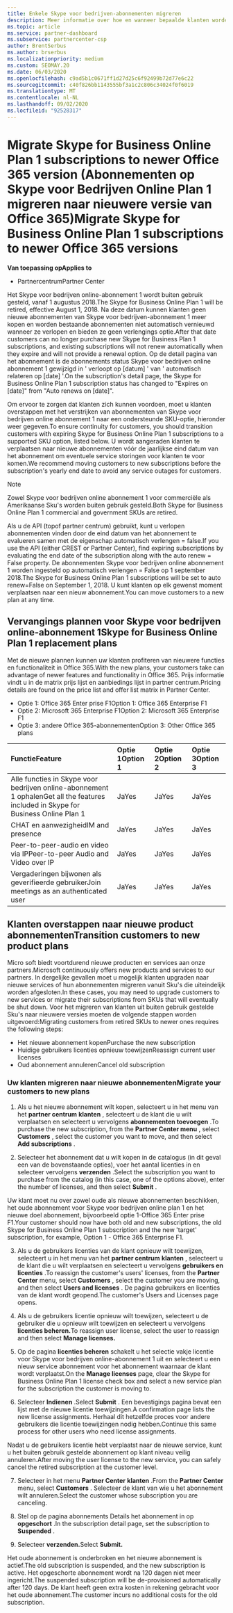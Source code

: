 ```yaml
---
title: Enkele Skype voor bedrijven-abonnementen migreren
description: Meer informatie over hoe en wanneer bepaalde klanten worden gemigreerd met verstrijking van abonnementen van Skype voor bedrijven online abonnement 1 op nieuwe versies van Office 365.
ms.topic: article
ms.service: partner-dashboard
ms.subservice: partnercenter-csp
author: BrentSerbus
ms.author: brserbus
ms.localizationpriority: medium
ms.custom: SEOMAY.20
ms.date: 06/03/2020
ms.openlocfilehash: c9ad5b1c0671ff1d27d25c6f92499b72d77e6c22
ms.sourcegitcommit: c40f826bb1143555bf3a1c2c806c34024f0f6019
ms.translationtype: MT
ms.contentlocale: nl-NL
ms.lasthandoff: 09/02/2020
ms.locfileid: "92528317"
---
```

# <a name="migrate-skype-for-business-online-plan-1-subscriptions-to-newer-office-365-versions"></a><span data-ttu-id="46574-103">Migrate Skype for Business Online Plan 1 subscriptions to newer Office 365 version (Abonnementen op Skype voor Bedrijven Online Plan 1 migreren naar nieuwere versie van Office 365)</span><span class="sxs-lookup"><span data-stu-id="46574-103">Migrate Skype for Business Online Plan 1 subscriptions to newer Office 365 versions</span></span>

<span data-ttu-id="46574-104">**Van toepassing op**</span><span class="sxs-lookup"><span data-stu-id="46574-104">**Applies to**</span></span>

- <span data-ttu-id="46574-105">Partnercentrum</span><span class="sxs-lookup"><span data-stu-id="46574-105">Partner Center</span></span>

<span data-ttu-id="46574-106">Het Skype voor bedrijven online-abonnement 1 wordt buiten gebruik gesteld, vanaf 1 augustus 2018.</span><span class="sxs-lookup"><span data-stu-id="46574-106">The Skype for Business Online Plan 1 will be retired, effective August 1, 2018.</span></span> <span data-ttu-id="46574-107">Na deze datum kunnen klanten geen nieuwe abonnementen van Skype voor bedrijven-abonnement 1 meer kopen en worden bestaande abonnementen niet automatisch vernieuwd wanneer ze verlopen en bieden ze geen verlengings optie.</span><span class="sxs-lookup"><span data-stu-id="46574-107">After that date customers can no longer purchase new Skype for Business Plan 1 subscriptions, and existing subscriptions will not renew automatically when they expire and will not provide a renewal option.</span></span> <span data-ttu-id="46574-108">Op de detail pagina van het abonnement is de abonnements status Skype voor bedrijven online abonnement 1 gewijzigd in ' verloopt op [datum] ' van ' automatisch relateren op [date] '.</span><span class="sxs-lookup"><span data-stu-id="46574-108">On the subscription's detail page, the Skype for Business Online Plan 1 subscription status has changed to "Expires on [date]" from "Auto renews on [date]".</span></span>  

<span data-ttu-id="46574-109">Om ervoor te zorgen dat klanten zich kunnen voordoen, moet u klanten overstappen met het verstrijken van abonnementen van Skype voor bedrijven online abonnement 1 naar een ondersteunde SKU-optie, hieronder weer gegeven.</span><span class="sxs-lookup"><span data-stu-id="46574-109">To ensure continuity for customers, you should transition customers with expiring Skype for Business Online Plan 1 subscriptions to a supported SKU option, listed below.</span></span> <span data-ttu-id="46574-110">U wordt aangeraden klanten te verplaatsen naar nieuwe abonnementen vóór de jaarlijkse eind datum van het abonnement om eventuele service storingen voor klanten te voor komen.</span><span class="sxs-lookup"><span data-stu-id="46574-110">We recommend moving customers to new subscriptions before the subscription's yearly end date to avoid any service outages for customers.</span></span> 

>[!NOTE]
><span data-ttu-id="46574-111">Zowel Skype voor bedrijven online abonnement 1 voor commerciële als Amerikaanse Sku's worden buiten gebruik gesteld.</span><span class="sxs-lookup"><span data-stu-id="46574-111">Both Skype for Business Online Plan 1 commercial and government SKUs are retired.</span></span>

<span data-ttu-id="46574-112">Als u de API (topof partner centrum) gebruikt, kunt u verlopen abonnementen vinden door de eind datum van het abonnement te evalueren samen met de eigenschap automatisch verlengen = false.</span><span class="sxs-lookup"><span data-stu-id="46574-112">If you use the API (either CREST or Partner Center), find expiring subscriptions by evaluating the end date of the subscription along with the auto renew = False property.</span></span> <span data-ttu-id="46574-113">De abonnementen Skype voor bedrijven online abonnement 1 worden ingesteld op automatisch verlengen = False op 1 september 2018.</span><span class="sxs-lookup"><span data-stu-id="46574-113">The Skype for Business Online Plan 1 subscriptions will be set to auto renew=False on September 1, 2018.</span></span> <span data-ttu-id="46574-114">U kunt klanten op elk gewenst moment verplaatsen naar een nieuw abonnement.</span><span class="sxs-lookup"><span data-stu-id="46574-114">You can move customers to a new plan at any time.</span></span> 

## <a name="skype-for-business-online-plan-1-replacement-plans"></a><span data-ttu-id="46574-115">Vervangings plannen voor Skype voor bedrijven online-abonnement 1</span><span class="sxs-lookup"><span data-stu-id="46574-115">Skype for Business Online Plan 1 replacement plans</span></span>

<span data-ttu-id="46574-116">Met de nieuwe plannen kunnen uw klanten profiteren van nieuwere functies en functionaliteit in Office 365.</span><span class="sxs-lookup"><span data-stu-id="46574-116">With the new plans, your customers take can advantage of newer features and functionality in Office 365.</span></span> <span data-ttu-id="46574-117">Prijs informatie vindt u in de matrix prijs lijst en aanbiedings lijst in partner centrum.</span><span class="sxs-lookup"><span data-stu-id="46574-117">Pricing details are found on the price list and offer list matrix in Partner Center.</span></span> 

- <span data-ttu-id="46574-118">Optie 1: Office 365 Enter prise F1</span><span class="sxs-lookup"><span data-stu-id="46574-118">Option 1: Office 365 Enterprise F1</span></span>
- <span data-ttu-id="46574-119">Optie 2: Microsoft 365 Enterprise F1</span><span class="sxs-lookup"><span data-stu-id="46574-119">Option 2: Microsoft 365 Enterprise F1</span></span>
- <span data-ttu-id="46574-120">Optie 3: andere Office 365-abonnementen</span><span class="sxs-lookup"><span data-stu-id="46574-120">Option 3: Other Office 365 plans</span></span>

|<span data-ttu-id="46574-121">**Functie**</span><span class="sxs-lookup"><span data-stu-id="46574-121">**Feature**</span></span>    |<span data-ttu-id="46574-122">**Optie 1**</span><span class="sxs-lookup"><span data-stu-id="46574-122">**Option 1**</span></span>   |<span data-ttu-id="46574-123">**Optie 2**</span><span class="sxs-lookup"><span data-stu-id="46574-123">**Option 2**</span></span>   |<span data-ttu-id="46574-124">**Optie 3**</span><span class="sxs-lookup"><span data-stu-id="46574-124">**Option 3**</span></span>   |
|:-----------------|:-----------------|:-------------|:------------|
|<span data-ttu-id="46574-125">Alle functies in Skype voor bedrijven online-abonnement 1 ophalen</span><span class="sxs-lookup"><span data-stu-id="46574-125">Get all the features included in Skype for Business Online Plan 1</span></span>|<span data-ttu-id="46574-126">Ja</span><span class="sxs-lookup"><span data-stu-id="46574-126">Yes</span></span>   |<span data-ttu-id="46574-127">Ja</span><span class="sxs-lookup"><span data-stu-id="46574-127">Yes</span></span>   |<span data-ttu-id="46574-128">Ja</span><span class="sxs-lookup"><span data-stu-id="46574-128">Yes</span></span>   |
|<span data-ttu-id="46574-129">CHAT en aanwezigheid</span><span class="sxs-lookup"><span data-stu-id="46574-129">IM and presence</span></span> |<span data-ttu-id="46574-130">Ja</span><span class="sxs-lookup"><span data-stu-id="46574-130">Yes</span></span>   |<span data-ttu-id="46574-131">Ja</span><span class="sxs-lookup"><span data-stu-id="46574-131">Yes</span></span>   |<span data-ttu-id="46574-132">Ja</span><span class="sxs-lookup"><span data-stu-id="46574-132">Yes</span></span>   |
|<span data-ttu-id="46574-133">Peer-to-peer-audio en video via IP</span><span class="sxs-lookup"><span data-stu-id="46574-133">Peer-to-peer Audio and Video over IP</span></span>|<span data-ttu-id="46574-134">Ja</span><span class="sxs-lookup"><span data-stu-id="46574-134">Yes</span></span>   |<span data-ttu-id="46574-135">Ja</span><span class="sxs-lookup"><span data-stu-id="46574-135">Yes</span></span>   |<span data-ttu-id="46574-136">Ja</span><span class="sxs-lookup"><span data-stu-id="46574-136">Yes</span></span>   
|<span data-ttu-id="46574-137">Vergaderingen bijwonen als geverifieerde gebruiker</span><span class="sxs-lookup"><span data-stu-id="46574-137">Join meetings as an authenticated user</span></span>| <span data-ttu-id="46574-138">Ja</span><span class="sxs-lookup"><span data-stu-id="46574-138">Yes</span></span>   |<span data-ttu-id="46574-139">Ja</span><span class="sxs-lookup"><span data-stu-id="46574-139">Yes</span></span>   |<span data-ttu-id="46574-140">Ja</span><span class="sxs-lookup"><span data-stu-id="46574-140">Yes</span></span>   |

## <a name="transition-customers-to-new-product-plans"></a><span data-ttu-id="46574-141">Klanten overstappen naar nieuwe product abonnementen</span><span class="sxs-lookup"><span data-stu-id="46574-141">Transition customers to new product plans</span></span>

<span data-ttu-id="46574-142">Micro soft biedt voortdurend nieuwe producten en services aan onze partners.</span><span class="sxs-lookup"><span data-stu-id="46574-142">Microsoft continuously offers new products and services to our partners.</span></span> <span data-ttu-id="46574-143">In dergelijke gevallen moet u mogelijk klanten upgraden naar nieuwe services of hun abonnementen migreren vanuit Sku's die uiteindelijk worden afgesloten.</span><span class="sxs-lookup"><span data-stu-id="46574-143">In these cases, you may need to upgrade customers to new services or migrate their subscriptions from SKUs that will eventually be shut down.</span></span> <span data-ttu-id="46574-144">Voor het migreren van klanten uit buiten gebruik gestelde Sku's naar nieuwere versies moeten de volgende stappen worden uitgevoerd:</span><span class="sxs-lookup"><span data-stu-id="46574-144">Migrating customers from retired SKUs to newer ones requires the following steps:</span></span>

- <span data-ttu-id="46574-145">Het nieuwe abonnement kopen</span><span class="sxs-lookup"><span data-stu-id="46574-145">Purchase the new subscription</span></span>
- <span data-ttu-id="46574-146">Huidige gebruikers licenties opnieuw toewijzen</span><span class="sxs-lookup"><span data-stu-id="46574-146">Reassign current user licenses</span></span>
- <span data-ttu-id="46574-147">Oud abonnement annuleren</span><span class="sxs-lookup"><span data-stu-id="46574-147">Cancel old subscription</span></span>

### <a name="migrate-your-customers-to-new-plans"></a><span data-ttu-id="46574-148">Uw klanten migreren naar nieuwe abonnementen</span><span class="sxs-lookup"><span data-stu-id="46574-148">Migrate your customers to new plans</span></span>

1. <span data-ttu-id="46574-149">Als u het nieuwe abonnement wilt kopen, selecteert u in het menu van het **partner centrum** **klanten** , selecteert u de klant die u wilt verplaatsen en selecteert u vervolgens **abonnementen toevoegen** .</span><span class="sxs-lookup"><span data-stu-id="46574-149">To purchase the new subscription, from the **Partner Center menu** , select **Customers** , select the customer you want to move, and then select **Add subscriptions** .</span></span>

2. <span data-ttu-id="46574-150">Selecteer het abonnement dat u wilt kopen in de catalogus (in dit geval een van de bovenstaande opties), voer het aantal licenties in en selecteer vervolgens **verzenden** .</span><span class="sxs-lookup"><span data-stu-id="46574-150">Select the subscription you want to purchase from the catalog (in this case, one of the options above), enter the number of licenses, and then select **Submit** .</span></span> 

<span data-ttu-id="46574-151">Uw klant moet nu over zowel oude als nieuwe abonnementen beschikken, het oude abonnement voor Skype voor bedrijven online plan 1 en het nieuwe doel abonnement, bijvoorbeeld optie 1-Office 365 Enter prise F1.</span><span class="sxs-lookup"><span data-stu-id="46574-151">Your customer should now have both old and new subscriptions, the old Skype for Business Online Plan 1  subscription and the new 'target' subscription, for example, Option 1 - Office 365 Enterprise F1.</span></span>

3. <span data-ttu-id="46574-152">Als u de gebruikers licenties van de klant opnieuw wilt toewijzen, selecteert u in het menu van het **partner centrum** **klanten** , selecteert u de klant die u wilt verplaatsen en selecteert u vervolgens **gebruikers en licenties** .</span><span class="sxs-lookup"><span data-stu-id="46574-152">To reassign the customer's users' licenses, from the **Partner Center** menu, select **Customers** , select the customer you are moving, and then select **Users and licenses** .</span></span> <span data-ttu-id="46574-153">De pagina gebruikers en licenties van de klant wordt geopend.</span><span class="sxs-lookup"><span data-stu-id="46574-153">The customer's Users and Licenses page opens.</span></span>

4. <span data-ttu-id="46574-154">Als u de gebruikers licentie opnieuw wilt toewijzen, selecteert u de gebruiker die u opnieuw wilt toewijzen en selecteert u vervolgens **licenties beheren.**</span><span class="sxs-lookup"><span data-stu-id="46574-154">To reassign user license, select the user to reassign and then select **Manage licenses.**</span></span>

5. <span data-ttu-id="46574-155">Op de pagina **licenties beheren** schakelt u het selectie vakje licentie voor Skype voor bedrijven online-abonnement 1 uit en selecteert u een nieuw service abonnement voor het abonnement waarnaar de klant wordt verplaatst.</span><span class="sxs-lookup"><span data-stu-id="46574-155">On the **Manage licenses** page, clear the Skype for Business Online Plan 1 license check box and select a new service plan for the subscription the customer is moving to.</span></span>

6. <span data-ttu-id="46574-156">Selecteer **Indienen** .</span><span class="sxs-lookup"><span data-stu-id="46574-156">Select **Submit** .</span></span> <span data-ttu-id="46574-157">Een bevestigings pagina bevat een lijst met de nieuwe licentie toewijzingen.</span><span class="sxs-lookup"><span data-stu-id="46574-157">A confirmation page lists the new license assignments.</span></span> <span data-ttu-id="46574-158">Herhaal dit hetzelfde proces voor andere gebruikers die licentie toewijzingen nodig hebben.</span><span class="sxs-lookup"><span data-stu-id="46574-158">Continue this same process for other users who need license assignments.</span></span>

<span data-ttu-id="46574-159">Nadat u de gebruikers licentie hebt verplaatst naar de nieuwe service, kunt u het buiten gebruik gestelde abonnement op klant niveau veilig annuleren.</span><span class="sxs-lookup"><span data-stu-id="46574-159">After moving the user license to the new service, you can safely cancel the retired subscription at the customer level.</span></span>

7. <span data-ttu-id="46574-160">Selecteer in het menu **Partner Center** **klanten** .</span><span class="sxs-lookup"><span data-stu-id="46574-160">From the **Partner Center** menu, select **Customers** .</span></span> <span data-ttu-id="46574-161">Selecteer de klant van wie u het abonnement wilt annuleren.</span><span class="sxs-lookup"><span data-stu-id="46574-161">Select the customer whose subscription you are canceling.</span></span>

8. <span data-ttu-id="46574-162">Stel op de pagina abonnements Details het abonnement in op **opgeschort** .</span><span class="sxs-lookup"><span data-stu-id="46574-162">In the subscription detail page, set the subscription to **Suspended** .</span></span>

9. <span data-ttu-id="46574-163">Selecteer **verzenden.**</span><span class="sxs-lookup"><span data-stu-id="46574-163">Select **Submit.**</span></span>

<span data-ttu-id="46574-164">Het oude abonnement is onderbroken en het nieuwe abonnement is actief.</span><span class="sxs-lookup"><span data-stu-id="46574-164">The old subscription is suspended, and the new subscription is active.</span></span> <span data-ttu-id="46574-165">Het opgeschorte abonnement wordt na 120 dagen niet meer ingericht.</span><span class="sxs-lookup"><span data-stu-id="46574-165">The suspended subscription will be de-provisioned automatically after 120 days.</span></span> <span data-ttu-id="46574-166">De klant heeft geen extra kosten in rekening gebracht voor het oude abonnement.</span><span class="sxs-lookup"><span data-stu-id="46574-166">The customer incurs no additional costs for the old subscription.</span></span>

